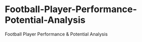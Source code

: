 # Football-Player-Performance-Potential-Analysis
Football Player Performance &amp; Potential Analysis
